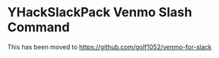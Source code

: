# YHackSlackPack Venmo Slash Command
This has been moved to https://github.com/golf1052/venmo-for-slack